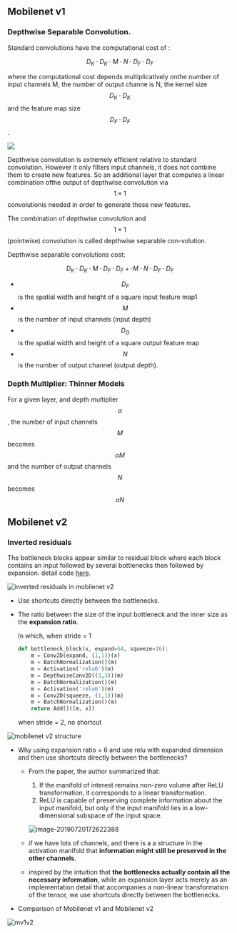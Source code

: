 ## Mobilenet v1

### Depthwise Separable Convolution.

Standard convolutions have the computational cost of :

$$
D_K \cdot D_K \cdot M \cdot N \cdot D_F \cdot D_F
$$

where the computational cost depends multiplicatively onthe number of input channels M, the number of output channe is N, the kernel size $$D_K \cdot D_K$$ and the feature map size $$D_F \cdot D_F$$.

![](../.gitbook/assets/depth-wise-conv.png)

Depthwise convolution is extremely efficient relative to standard convolution. However it only filters input channels, it does not combine them to create new features. So an additional layer that computes a linear combination ofthe output of depthwise convolution via $$1 \times 1$$ convolutionis needed in order to generate these new features.

The combination of depthwise convolution and $$1 \times 1$$ \(pointwise\) convolution is called depthwise separable con-volution.

Depthwise separable convolutions cost:

$$
D_K \cdot D_K \cdot M \cdot D_F \cdot D_F + \cdot M \cdot N \cdot D_F \cdot D_F
$$

- $$D_{F}$$ is the spatial width and height of a square input feature map1
- $$M$$ is the number of input channels \(input depth\)
- $$D_{G}$$ is the spatial width and height of a square output feature map
- $$N$$ is the number of output channel \(output depth\).

### Depth Multiplier: Thinner Models

For a given layer, and depth multiplier $$\alpha$$, the number of input channels $$M$$ becomes $$\alpha M$$ and the number of output channels $$N$$ becomes $$\alpha N$$

## Mobilenet v2

### Inverted residuals

The bottleneck blocks appear similar to residual block where each block contains an input followed by several bottlenecks then followed by expansion. detail code [here](https://github.com/keras-team/keras-applications/blob/master/keras_applications/mobilenet_v2.py#L425).

![inverted residuals in mobilenet v2](../.gitbook/assets/IR.png)

- Use shortcuts directly between the bottlenecks.
- The ratio between the size of the input bottleneck and the inner size as the **expansion ratio**.

  In which, when stride = 1

  ```python
  def bottleneck_block(x, expand=64, squeeze=16):
      m = Conv2D(expand, (1,1))(x)
      m = BatchNormalization()(m)
      m = Activation('relu6')(m)
      m = DepthwiseConv2D((3,3))(m)
      m = BatchNormalization()(m)
      m = Activation('relu6')(m)
      m = Conv2D(squeeze, (1,1))(m)
      m = BatchNormalization()(m)
      return Add()([m, x])
  ```

  when stride = 2, no shortcut

![mobilenet v2 structure](../.gitbook/assets/mobilenetv2.png)

- Why using expansion ratio = 6 and use relu with expanded dimension and then use shortcuts directly between the bottlenecks?

  - From the paper, the author summarized that:

    1. If the manifold of interest remains non-zero volume after ReLU transformation, it corresponds to a linear transformation.
    2. ReLU is capable of preserving complete information about the input manifold, but only if the input manifold lies in a low-dimensional subspace of the input space.

    ![image-20190720172622388](../.gitbook/assets/image-20190720172622388.png)

  - if we have lots of channels, and there is a a structure in the activation manifold that **information might still be preserved in the other channels**.
  - inspired by the intuition that **the bottlenecks actually contain all the necessary information**, while an expansion layer acts merely as an implementation detail that accompanies a non-linear transformation of the tensor, we use shortcuts directly between the bottlenecks.

- Comparison of Mobilenet v1 and Mobilenet v2

![mv1v2](../.gitbook/assets/mv1v2.png)
